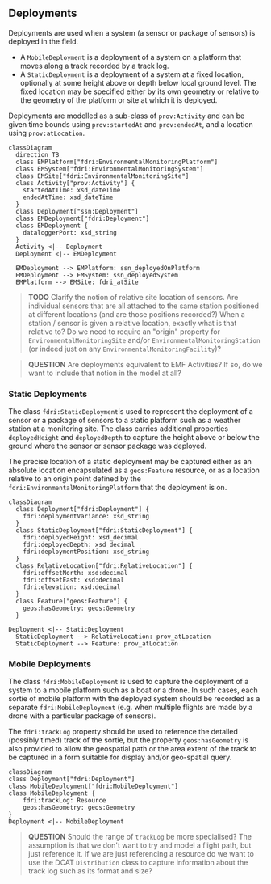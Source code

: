 ## Deployments

Deployments are used when a system (a sensor or package of sensors) is deployed in the field. 
  * A `MobileDeployment` is a deployment of a system on a platform that moves along a track recorded by a track log.
  * A `StaticDeployment` is a deployment of a system at a fixed location, optionally at some height above or depth below local ground level. The fixed location may be specified either by its own geometry or relative to the geometry of the platform or site at which it is deployed.

Deployments are modelled as a sub-class of `prov:Activity` and can be given time bounds using `prov:startedAt` and `prov:endedAt`, and a location using `prov:atLocation`. 
```mermaid
classDiagram
  direction TB
  class EMPlatform["fdri:EnvironmentalMonitoringPlatform"]
  class EMSystem["fdri:EnvironmentalMonitoringSystem"]
  class EMSite["fdri:EnvironmentalMonitoringSite"]
  class Activity["prov:Activity"] {
    startedAtTime: xsd_dateTime
    endedAtTime: xsd_dateTime
  }
  class Deployment["ssn:Deployment"]
  class EMDeployment["fdri:Deployment"]
  class EMDeployment {
    dataloggerPort: xsd_string
  }
  Activity <|-- Deployment
  Deployment <|-- EMDeployment

  EMDeployment --> EMPlatform: ssn_deployedOnPlatform
  EMDeployment --> EMSystem: ssn_deployedSystem
  EMPlatform --> EMSite: fdri_atSite
```

> **TODO**
> Clarify the notion of relative site location of sensors.
> Are individual sensors that are all attached to the same station positioned at different locations (and are those positions recorded?)
> When a station / sensor is given a relative location, exactly what is that relative to? Do we need to require an "origin" property for `EnvironmentalMonitoringSite` and/or `EnvironmentalMonitoringStation` (or indeed just on any `EnvironmentalMonitoringFacility`)?

> **QUESTION**
> Are deployments equivalent to EMF Activities? If so, do we want to include that notion in the model at all?

### Static Deployments

The class `fdri:StaticDeployment`is used to represent the deployment of a sensor or a package of sensors to a static platform such as a weather station at a monitoring site. The class carries additional properties `deployedHeight` and `deployedDepth` to capture the height above or below the ground where the sensor or sensor package was deployed.

The precise location of a static deployment may be captured either as an absolute location encapsulated as a `geos:Feature` resource, or as a location relative to an origin point defined by the `fdri:EnvironmentalMonitoringPlatform` that the deployment is on.

```mermaid
classDiagram
  class Deployment["fdri:Deployment"] {
    fdri:deploymentVariance: xsd_string
  }
  class StaticDeployment["fdri:StaticDeployment"] {
    fdri:deployedHeight: xsd_decimal
    fdri:deployedDepth: xsd_decimal
    fdri:deploymentPosition: xsd_string
  }
  class RelativeLocation["fdri:RelativeLocation"] {
    fdri:offsetNorth: xsd:decimal
    fdri:offsetEast: xsd:decimal
    fdri:elevation: xsd:decimal
  }
  class Feature["geos:Feature"] {
    geos:hasGeometry: geos:Geometry
  }

Deployment <|-- StaticDeployment
  StaticDeployment --> RelativeLocation: prov_atLocation
  StaticDeployment --> Feature: prov_atLocation

```

### Mobile Deployments

The class `fdri:MobileDeployment` is used to capture the deployment of a system to a mobile platform such as a boat or a drone. In such cases, each sortie of mobile platform with the deployed system should be recorded as a separate `fdri:MobileDeployment` (e.g. when multiple flights are made by a drone with a particular package of sensors). 

The `fdri:trackLog` property should be used to reference the detailed (possibly timed) track of the sortie, but the property `geos:hasGeometry` is also provided to allow the geospatial path or the area extent of the track to be captured in a form suitable for display and/or geo-spatial query.

```mermaid
classDiagram
class Deployment["fdri:Deployment"]
class MobileDeployment["fdri:MobileDeployment"]
class MobileDeployment {
    fdri:trackLog: Resource
    geos:hasGeometry: geos:Geometry
}
Deployment <|-- MobileDeployment
```

> **QUESTION**
> Should the range of `trackLog` be more specialised? The assumption is that we don't want to try and model a flight path, but just reference it. If we are just referencing a resource do we want to use the DCAT `Distribution` class to capture information about the track log such as its format and size? 


